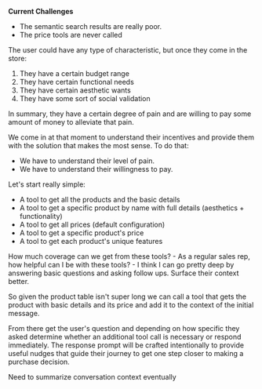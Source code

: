 **Current Challenges**
- The semantic search results are really poor. 
- The price tools are never called


The user could have any type of characteristic, but once they come in the store:
1. They have a certain budget range
2. They have certain functional needs
3. They have certain aesthetic wants
4. They have some sort of social validation

In summary, they have a certain degree of pain and are willing to pay some amount of money to alleviate that pain.

We come in at that moment to understand their incentives and provide them with the solution that makes the most sense. To do that:
- We have to understand their level of pain.
- We have to understand their willingness to pay.

Let's start really simple:
- A tool to get all the products and the basic details
- A tool to get a specific product by name with full details (aesthetics + functionality)
- A tool to get all prices (default configuration)
- A tool to get a specific product's price
- A tool to get each product's unique features

How much coverage can we get from these tools?
    - As a regular sales rep, how helpful can I be with these tools?
        - I think I can go pretty deep by answering basic questions and asking follow ups. Surface their context better.


So given the product table isn't super long we can call a tool that gets the product with basic details and its price and add it to the context of the initial message.

From there get the user's question and depending on how specific they asked determine whether an additional tool call is necessary or respond immediately. The response prompt will be crafted intentionally to provide useful nudges that guide their journey to get one step closer to making a purchase decision.


Need to summarize conversation context eventually